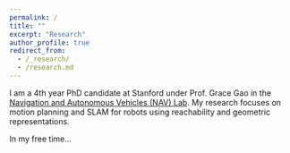 ```yaml
---
permalink: /
title: ""
excerpt: "Research"
author_profile: true
redirect_from: 
  - /_research/
  - /research.md
---
```


I am a 4th year PhD candidate at Stanford under Prof. Grace Gao in the [Navigation and Autonomous Vehicles (NAV) Lab](https://navlab.stanford.edu/). 
My research focuses on motion planning and SLAM for robots using reachability and geometric representations. 

In my free time...

<!-- A data-driven personal website
======
Like many other Jekyll-based GitHub Pages templates, academicpages makes you separate the website's content from its form. The content & metadata of your website are in structured markdown files, while various other files constitute the theme, specifying how to transform that content & metadata into HTML pages. You keep these various markdown (.md), YAML (.yml), HTML, and CSS files in a public GitHub repository. Each time you commit and push an update to the repository, the [GitHub pages](https://pages.github.com/) service creates static HTML pages based on these files, which are hosted on GitHub's servers free of charge. -->

